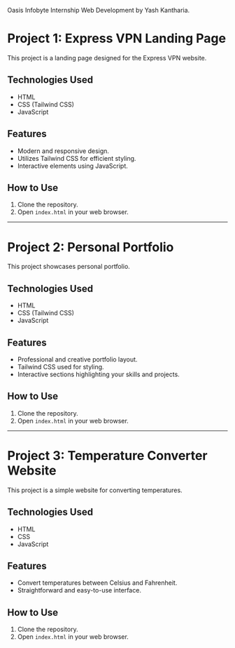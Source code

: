 Oasis Infobyte Internship Web Development by Yash Kantharia.

# Project 1: Express VPN Landing Page

This project is a landing page designed for the Express VPN website.

## Technologies Used

- HTML
- CSS (Tailwind CSS)
- JavaScript

## Features

- Modern and responsive design.
- Utilizes Tailwind CSS for efficient styling.
- Interactive elements using JavaScript.

## How to Use

1. Clone the repository.
2. Open `index.html` in your web browser.

---

# Project 2: Personal Portfolio

This project showcases personal portfolio.

## Technologies Used

- HTML
- CSS (Tailwind CSS)
- JavaScript

## Features

- Professional and creative portfolio layout.
- Tailwind CSS used for styling.
- Interactive sections highlighting your skills and projects.

## How to Use

1. Clone the repository.
2. Open `index.html` in your web browser.

---

# Project 3: Temperature Converter Website

This project is a simple website for converting temperatures.

## Technologies Used

- HTML
- CSS
- JavaScript

## Features

- Convert temperatures between Celsius and Fahrenheit.
- Straightforward and easy-to-use interface.

## How to Use

1. Clone the repository.
2. Open `index.html` in your web browser.

